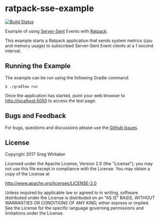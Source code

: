 # ratpack-sse-example
[![Build Status](https://travis-ci.org/gregwhitaker/ratpack-sse-example.svg?branch=master)](https://travis-ci.org/gregwhitaker/ratpack-sse-example)

Example of using [Server-Sent](https://en.wikipedia.org/wiki/Server-sent_events) Events with [Ratpack](https://ratpack.io/).

This example starts a Ratpack application that sends system metrics (cpu and memory usage) to subscribed Server-Sent Event clients at a 1 second interval.

## Running the Example
The example can be run using the following Gradle command:

    $ ./gradlew run

Once the application has started, point your web browser to [http://localhost:5050](http://localhost:5050) to access the test page.

## Bugs and Feedback

For bugs, questions and discussions please use the [Github Issues](https://github.com/gregwhitaker/ratpack-reactivestreams-example/issues).

## License
Copyright 2017 Greg Whitaker

Licensed under the Apache License, Version 2.0 (the "License"); you may not use this file except in compliance with the License. You may obtain a copy of the License at

http://www.apache.org/licenses/LICENSE-2.0

Unless required by applicable law or agreed to in writing, software distributed under the License is distributed on an "AS IS" BASIS, WITHOUT WARRANTIES OR CONDITIONS OF ANY KIND, either express or implied. See the License for the specific language governing permissions and limitations under the License.
